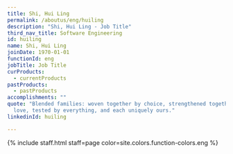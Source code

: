 ```yaml
---
title: Shi, Hui Ling
permalink: /aboutus/eng/huiling
description: "Shi, Hui Ling - Job Title"
third_nav_title: Software Engineering
id: huiling
name: Shi, Hui Ling
joinDate: 1970-01-01
functionId: eng
jobTitle: Job Title
curProducts:
  - currentProducts
pastProducts:
  - pastProducts
accomplishments: ""
quote: "Blended families: woven together by choice, strengthened together by
  love, tested by everything, and each uniquely ours."
linkedinId: huiling

---
```


{% include staff.html staff=page color=site.colors.function-colors.eng %}
